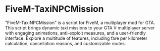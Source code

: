# FiveM-TaxiNPCMission
"FiveM-TaxiNPCMission" is a script for FiveM, a multiplayer mod for GTA. This script brings dynamic taxi missions to your GTA V multiplayer server with engaging animations, anti-exploit measures, and a user-friendly interface. Explore a multitude of features, including fare per kilometer calculation, cancellation reasons, and customizable routes.
